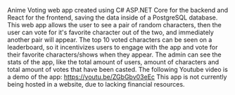 Anime Voting web app created using C# ASP.NET Core for the backend and React for the frontend, saving the data inside of a PostgreSQL database.
This web app allows the user to see a pair of random characters, then the user can vote for it's favorite character out of the two, and immediately another pair will appear.
The top 10 voted characters can be seen on a leaderboard, so it incentivizes users to engage with the app and vote for their favorite characters/shows when they appear.
The admin can see the stats of the app, like the total amount of users, amount of characters and total amount of votes that have been casted.
The following Youtube video is a demo of the app:
https://youtu.be/ZGbGbv03eEc
This app is not currently being hosted in a website, due to lacking financial resources.

